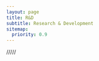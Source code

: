 ```yaml
---
layout: page
title: R&D
subtitle: Research & Development
sitemap:
  priority: 0.9
---
```


<script src="https://threejs.org/build/three.js"></script>
<script src="https://threejs.org/examples/js/libs/stats.min.js"></script>
<script src="https://threejs.org/examples/js/libs/dat.gui.min.js"></script>
<script src="https://threejs.org/examples/js/Detector.js"></script>
<script src="https://threejs.org/examples/js/libs/stats.min.js"></script>




<script>
	var camera, scene, renderer, stats;
	var geometry, group;
	var mouseX = 0, mouseY = 0;
	var windowHalfX = window.innerWidth / 2;
	var windowHalfY = window.innerHeight / 2;
	init();
	animate();
	function init() {
		camera = new THREE.PerspectiveCamera( 60, window.innerWidth / window.innerHeight, 1, 10000 );
		camera.position.z = 500;
		scene = new THREE.Scene();
		scene.background = new THREE.Color( 0xffffff );
		scene.fog = new THREE.Fog( 0xffffff, 1, 10000 );
		var geometry = new THREE.BoxBufferGeometry( 100, 100, 100 );
		var material = new THREE.MeshNormalMaterial();
		group = new THREE.Group();
		for ( var i = 0; i < 1000; i ++ ) {
			var mesh = new THREE.Mesh( geometry, material );
			mesh.position.x = Math.random() * 2000 - 1000;
			mesh.position.y = Math.random() * 2000 - 1000;
			mesh.position.z = Math.random() * 2000 - 1000;
			mesh.rotation.x = Math.random() * 2 * Math.PI;
			mesh.rotation.y = Math.random() * 2 * Math.PI;
			mesh.matrixAutoUpdate = false;
			mesh.updateMatrix();
			group.add( mesh );
		}
		scene.add( group );
		//
		renderer = new THREE.WebGLRenderer( { antialias: true } );
		renderer.setPixelRatio( window.devicePixelRatio );
		renderer.setSize( window.innerWidth, window.innerHeight );
		document.body.appendChild( renderer.domElement );
		//
		stats = new Stats();
		document.body.appendChild( stats.dom );
		//
		document.addEventListener( 'mousemove', onDocumentMouseMove, false );
		//
		window.addEventListener( 'resize', onWindowResize, false );
	}
	function onWindowResize() {
		windowHalfX = window.innerWidth / 2;
		windowHalfY = window.innerHeight / 2;
		camera.aspect = window.innerWidth / window.innerHeight;
		camera.updateProjectionMatrix();
		renderer.setSize( window.innerWidth, window.innerHeight );
	}
	function onDocumentMouseMove( event ) {
		mouseX = ( event.clientX - windowHalfX ) * 10;
		mouseY = ( event.clientY - windowHalfY ) * 10;
	}
	//
	function animate() {
		requestAnimationFrame( animate );
		render();
		stats.update();
	}
	function render() {
		var time = Date.now() * 0.001;
		var rx = Math.sin( time * 0.7 ) * 0.5,
			ry = Math.sin( time * 0.3 ) * 0.5,
			rz = Math.sin( time * 0.2 ) * 0.5;
		camera.position.x += ( mouseX - camera.position.x ) * 0.05;
		camera.position.y += ( - mouseY - camera.position.y ) * 0.05;
		camera.lookAt( scene.position );
		group.rotation.x = rx;
		group.rotation.y = ry;
		group.rotation.z = rz;
		renderer.render( scene, camera );
	}
</script>

/////
<script id="vertexShader" type="x-shader/x-vertex">
		precision highp float;
		uniform float sineTime;
		uniform mat4 modelViewMatrix;
		uniform mat4 projectionMatrix;
		attribute vec3 position;
		attribute vec3 offset;
		attribute vec4 color;
		attribute vec4 orientationStart;
		attribute vec4 orientationEnd;
		varying vec3 vPosition;
		varying vec4 vColor;
		void main(){
		vPosition = offset * max( abs( sineTime * 2.0 + 1.0 ), 0.5 ) + position;
		vec4 orientation = normalize( mix( orientationStart, orientationEnd, sineTime ) );
		vec3 vcV = cross( orientation.xyz, vPosition );
		vPosition = vcV * ( 2.0 * orientation.w ) + ( cross( orientation.xyz, vcV ) * 2.0 + vPosition );
		vColor = color;
		gl_Position = projectionMatrix * modelViewMatrix * vec4( vPosition, 1.0 );
	}
</script>

<script id="fragmentShader" type="x-shader/x-fragment">
	precision highp float;
	uniform float time;
	varying vec3 vPosition;
	varying vec4 vColor;
	void main() {
		vec4 color = vec4( vColor );
		color.r += sin( vPosition.x * 10.0 + time ) * 0.5;
		gl_FragColor = color;
	}
</script>

<script>
	if ( !Detector.webgl ) Detector.addGetWebGLMessage();
	var container, stats;
	var camera, scene, renderer;
	init();
	animate();
	function init() {
		container = document.getElementById( 'container' );
		camera = new THREE.PerspectiveCamera( 50, window.innerWidth / window.innerHeight, 1, 10 );
		camera.position.z = 2;
		scene = new THREE.Scene();
		// geometry
		var vector = new THREE.Vector4();
		var triangles = 1;
		var instances = 50000;
		var positions = [];
		var offsets = [];
		var colors = [];
		var orientationsStart = [];
		var orientationsEnd = [];
		positions.push( 0.025, -0.025, 0 );
		positions.push( -0.025, 0.025, 0 );
		positions.push( 0, 0, 0.025 );
		// instanced attributes
		for ( var i = 0; i < instances; i ++ ) {
			// offsets
			offsets.push( Math.random() - 0.5, Math.random() - 0.5, Math.random() - 0.5 );
			// colors
			colors.push( Math.random(), Math.random(), Math.random(), Math.random() );
			// orientation start
			vector.set( Math.random() * 2 - 1, Math.random() * 2 - 1, Math.random() * 2 - 1, Math.random() * 2 - 1 );
			vector.normalize();
			orientationsStart.push( vector.x, vector.y, vector.z, vector.w );
			// orientation end
			vector.set( Math.random() * 2 - 1, Math.random() * 2 - 1, Math.random() * 2 - 1, Math.random() * 2 - 1 );
			vector.normalize();
			orientationsEnd.push( vector.x, vector.y, vector.z, vector.w );
		}
		var geometry = new THREE.InstancedBufferGeometry();
		geometry.maxInstancedCount = instances; // set so its initalized for dat.GUI, will be set in first draw otherwise
		geometry.addAttribute( 'position', new THREE.Float32BufferAttribute( positions, 3 ) );
		geometry.addAttribute( 'offset', new THREE.InstancedBufferAttribute( new Float32Array( offsets ), 3 ) );
		geometry.addAttribute( 'color', new THREE.InstancedBufferAttribute( new Float32Array( colors ), 4 ) );
		geometry.addAttribute( 'orientationStart', new THREE.InstancedBufferAttribute( new Float32Array( orientationsStart ), 4 ) );
		geometry.addAttribute( 'orientationEnd', new THREE.InstancedBufferAttribute( new Float32Array( orientationsEnd ), 4 ) );
		// material
		var material = new THREE.RawShaderMaterial( {
			uniforms: {
				time: { value: 1.0 },
				sineTime: { value: 1.0 }
			},
			vertexShader: document.getElementById( 'vertexShader' ).textContent,
			fragmentShader: document.getElementById( 'fragmentShader' ).textContent,
			side: THREE.DoubleSide,
			transparent: true
		} );
		//
		var mesh = new THREE.Mesh( geometry, material );
		scene.add( mesh );
		//
		renderer = new THREE.WebGLRenderer();
		renderer.setPixelRatio( window.devicePixelRatio );
		renderer.setSize( window.innerWidth, window.innerHeight );
		container.appendChild( renderer.domElement );
		if ( renderer.extensions.get( 'ANGLE_instanced_arrays' ) === null ) {
			document.getElementById( 'notSupported' ).style.display = '';
			return;
		}
		//
		var gui = new dat.GUI( { width: 350 } );
		gui.add( geometry, 'maxInstancedCount', 0, instances );
		//
		stats = new Stats();
		container.appendChild( stats.dom );
		//
		window.addEventListener( 'resize', onWindowResize, false );
	}
	function onWindowResize( event ) {
		camera.aspect = window.innerWidth / window.innerHeight;
		camera.updateProjectionMatrix();
		renderer.setSize( window.innerWidth, window.innerHeight );
	}
	//
	function animate() {
		requestAnimationFrame( animate );
		render();
		stats.update();
	}
	function render() {
		var time = performance.now();
		var object = scene.children[ 0 ];
		object.rotation.y = time * 0.0005;
		object.material.uniforms.time.value = time * 0.005;
		object.material.uniforms.sineTime.value = Math.sin( object.material.uniforms.time.value * 0.05 );
		renderer.render( scene, camera );
	}
</script>
